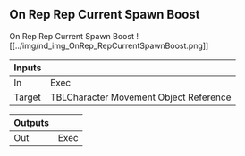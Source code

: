 ## On Rep Rep Current Spawn Boost
On Rep Rep Current Spawn Boost
![[../img/nd_img_OnRep_RepCurrentSpawnBoost.png]]

|Inputs||
|--|--|
| In | Exec |
| Target | TBLCharacter Movement Object Reference |

|Outputs||
|--|--|
| Out | Exec |
